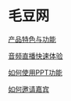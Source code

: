 # 毛豆网

[产品特色与功能](./docs/quickstart/features.md)

[音频直播快速体验](./docs/quickstart/音频直播快速体验.md)

[如何使用PPT功能](./docs/manual/how-to-use-PPT.md)

[如何邀请嘉宾](./docs/manual/如何邀请嘉宾.md)

<!-- [开发者文档](开发者文档.md)

[网站用户手册](网站用户手册.md)

[音频直播快速体验](音频直播快速体验.md) -->

<!--
直播互动

创建音频课

创建视频课

手机直播流程

创建专栏

分销

设置后台

设置微信

关于我们
 -->
